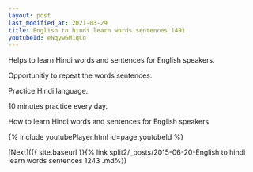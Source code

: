 ```yaml
---
layout: post
last_modified_at: 2021-03-29
title: English to hindi learn words sentences 1491 
youtubeId: eNqyw6M1qCo
---
```

 
 
Helps to learn Hindi words and sentences for English speakers.

Opportunitiy to repeat the words sentences. 

Practice Hindi language. 
 
10 minutes practice every day. 
 
How to learn Hindi words and sentences for English speakers 
 
{% include youtubePlayer.html id=page.youtubeId %}
 
 
[Next]({{ site.baseurl }}{% link  split2/_posts/2015-06-20-English to hindi learn words sentences 1243 .md%})
 
